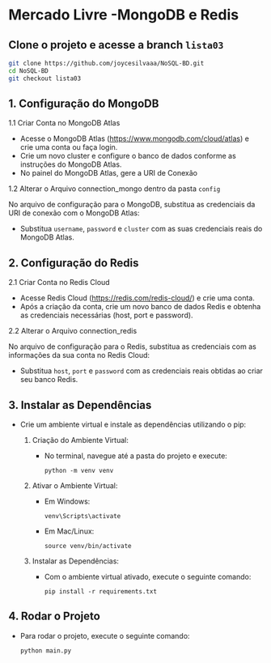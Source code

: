 # Mercado Livre -MongoDB e Redis

## Clone o projeto e acesse a branch `lista03`
```bash
git clone https://github.com/joycesilvaaa/NoSQL-BD.git
cd NoSQL-BD
git checkout lista03
````

## 1. Configuração do MongoDB

  1.1 Criar Conta no MongoDB Atlas
  
  - Acesse o MongoDB Atlas (https://www.mongodb.com/cloud/atlas) e crie uma conta ou faça login.
  - Crie um novo cluster e configure o banco de dados conforme as instruções do MongoDB Atlas.
  - No painel do MongoDB Atlas, gere a URI de Conexão
  
1.2 Alterar o Arquivo connection_mongo dentro da pasta `config`

No arquivo de configuração para o MongoDB, substitua as credenciais da URI de conexão com o MongoDB Atlas:

- Substitua `username`, `password` e `cluster` com as suas credenciais reais do MongoDB Atlas.

## 2. Configuração do Redis

2.1 Criar Conta no Redis Cloud

- Acesse Redis Cloud (https://redis.com/redis-cloud/) e crie uma conta.
- Após a criação da conta, crie um novo banco de dados Redis e obtenha as credenciais necessárias (host, port e password).

2.2 Alterar o Arquivo connection_redis

No arquivo de configuração para o Redis, substitua as credenciais com as informações da sua conta no Redis Cloud:

- Substitua `host`, `port` e `password` com as credenciais reais obtidas ao criar seu banco Redis.

## 3. Instalar as Dependências

- Crie um ambiente virtual e instale as dependências utilizando o pip:

  1. Criação do Ambiente Virtual:
     - No terminal, navegue até a pasta do projeto e execute:
       ````
       python -m venv venv
       ````

  2. Ativar o Ambiente Virtual:
     - Em Windows:
       ````
       venv\Scripts\activate

     - Em Mac/Linux:
       ````
       source venv/bin/activate

  3. Instalar as Dependências:
     - Com o ambiente virtual ativado, execute o seguinte comando:
       ````
       pip install -r requirements.txt

 ## 4. Rodar o Projeto
- Para rodar o projeto, execute o seguinte comando:
  ```
  python main.py
